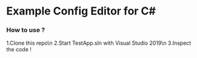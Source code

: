 # Example Config Editor for C#
### How to use ?
1.Clone this repo\n
2.Start TestApp.sln with Visual Studio 2019\n
3.Inspect the code !
